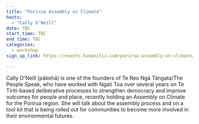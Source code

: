 ```yaml
---
title: "Porirua Assembly on Climate"
hosts:
  - "Cally O'Neill"
date: TBC
start_time: TBC
end_time: TBC
categories:
  - workshop
sign_up_link: https://events.humanitix.com/porirua-assembly-on-climate/tickets

---
```


Cally O'Neill (pākehā) is one of the founders of Te Reo Ngā Tāngata/The People
Speak, who have worked with Ngati Toa over several years on Te Tiriti-based
deliberative processes to strengthen democracy and improve outcomes for people
and place, recently holding an Assembly on Climate for the Porirua region.
She will talk about the assembly process and on a tool kit that is being rolled
out for communities to become more involved in their environmental futures.

